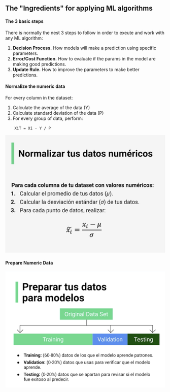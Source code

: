 ## The "Ingredients" for applying ML algorithms

#### The 3 basic steps

There is normally the nest 3 steps to follow in order to exeute and work with any ML algorithm:

1. **Decision Process.** How models will make a prediction using specific parameters.
2. **Error/Cost Function.** How to evaluate if the params in the model are making good predictions.
3. **Update Rule.** How to improve the parameters to make better predictions.

#### Normalize the numeric data

For every column in the dataset:

1. Calculate the average of the data (Y)
2. Calculate standard deviation of the data (P)
3. For every group of data, perform:

```
    XiT = Xi - Y / P
```

![Normalize Formula](./images/normalize-formula.png)

#### Prepare Numeric Data

![Prepare numeric data](./images/data-preparation.png)
